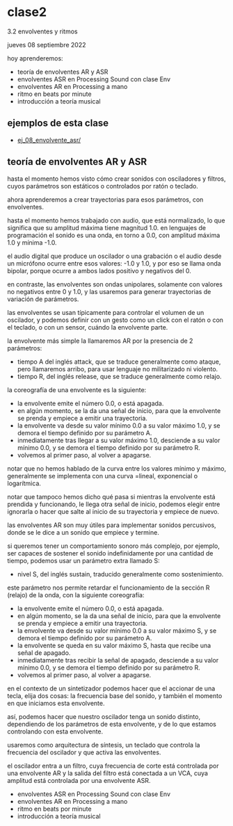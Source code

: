 # clase2

3.2 envolventes y ritmos

jueves 08 septiembre 2022

hoy aprenderemos:

- teoría de envolventes AR y ASR
- envolventes ASR en Processing Sound con clase Env
- envolventes AR en Processing a mano
- ritmo en beats por minute
- introducción a teoría musical

## ejemplos de esta clase

- [ej_08_envolvente_asr/](./ejemplos/ej_08_envolvente_asr/)

## teoría de envolventes AR y ASR

hasta el momento hemos visto cómo crear sonidos con osciladores y filtros, cuyos parámetros son estáticos o controlados por ratón o teclado.

ahora aprenderemos a crear trayectorias para esos parámetros, con envolventes.

hasta el momento hemos trabajado con audio, que está normalizado, lo que significa que su amplitud máxima tiene magnitud 1.0. en lenguajes de programación el sonido es una onda, en torno a 0.0, con amplitud máxima 1.0 y mínima -1.0.

el audio digital que produce un oscilador o una grabación o el audio desde un micrófono ocurre entre esos valores: -1.0 y 1.0, y por eso se llama onda bipolar, porque ocurre a ambos lados positivo y negativos del 0.

en contraste, las envolventes son ondas unipolares, solamente con valores no negativos entre 0 y 1.0, y las usaremos para generar trayectorias de variación de parámetros.

las envolventes se usan típicamente para controlar el volumen de un oscilador, y podemos definir con un gesto como un click con el ratón o con el teclado, o con un sensor, cuándo la envolvente parte.

la envolvente más simple la llamaremos AR por la presencia de 2 parámetros:

- tiempo A del inglés attack, que se traduce generalmente como ataque, pero llamaremos arribo, para usar lenguaje no militarizado ni violento.
- tiempo R, del inglés release, que se traduce generalmente como relajo.

la coreografía de una envolvente es la siguiente:

- la envolvente emite el número 0.0, o está apagada.
- en algún momento, se la da una señal de inicio, para que la envolvente se prenda y empiece a emitir una trayectoria.
- la envolvente va desde su valor mínimo 0.0 a su valor máximo 1.0, y se demora el tiempo definido por su parámetro A.
- inmediatamente tras llegar a su valor máximo 1.0, desciende a su valor mínimo 0.0, y se demora el tiempo definido por su parámetro R.
- volvemos al primer paso, al volver a apagarse.

notar que no hemos hablado de la curva entre los valores mínimo y máximo, generalmente se implementa con una curva =lineal, exponencial o logarítmica.

notar que tampoco hemos dicho qué pasa si mientras la envolvente está prendida y funcionando, le llega otra señal de inicio, podemos elegir entre ignorarla o hacer que salte al inicio de su trayectoria y empiece de nuevo.

las envolventes AR son muy útiles para implementar sonidos percusivos, donde se le dice a un sonido que empiece y termine.

si queremos tener un comportamiento sonoro más complejo, por ejemplo, ser capaces de sostener el sonido indefinidamente por una cantidad de tiempo, podemos usar un parámetro extra llamado S:

- nivel S, del inglés sustain, traducido generalmente como sostenimiento.

este parámetro nos permite retardar el funcionamiento de la sección R (relajo) de la onda, con la siguiente coreografía:

- la envolvente emite el número 0.0, o está apagada.
- en algún momento, se la da una señal de inicio, para que la envolvente se prenda y empiece a emitir una trayectoria.
- la envolvente va desde su valor mínimo 0.0 a su valor máximo S, y se demora el tiempo definido por su parámetro A.
- la envolvente se queda en su valor máximo S, hasta que recibe una señal de apagado.
- inmediatamente tras recibir la señal de apagado, desciende a su valor mínimo 0.0, y se demora el tiempo definido por su parámetro R.
- volvemos al primer paso, al volver a apagarse.

en el contexto de un sintetizador podemos hacer que el accionar de una tecla, elija dos cosas: la frecuencia base del sonido, y también el momento en que iniciamos esta envolvente.

así, podemos hacer que nuestro oscilador tenga un sonido distinto, dependiendo de los parámetros de esta envolvente, y de lo que estamos controlando con esta envolvente.

usaremos como arquitectura de síntesis, un teclado que controla la frecuencia del oscilador y que activa las envolventes.

el oscilador entra a un filtro, cuya frecuencia de corte está controlada por una envolvente AR y la salida del filtro está conectada a un VCA, cuya amplitud está controlada por una envolvente ASR.

- envolventes ASR en Processing Sound con clase Env
- envolventes AR en Processing a mano
- ritmo en beats por minute
- introducción a teoría musical
